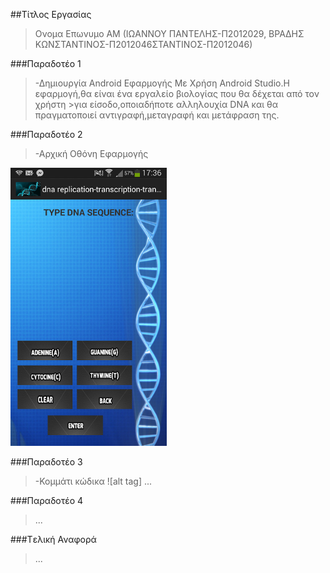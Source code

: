 ##Τίτλος Εργασίας
>Ονομα Επωνυμο ΑΜ (ΙΩΑΝΝΟΥ ΠΑΝΤΕΛΗΣ-Π2012029,
>ΒΡΑΔΗΣ ΚΩΝΣΤΑΝΤΙΝΟΣ-Π2012046ΣΤΑΝΤΙΝΟΣ-Π2012046)

###Παραδοτέο 1

>-Δημιουργία Android Εφαρμογής Με Χρήση Android Studio.Η εφαρμογή,θα είναι ένα εργαλείο βιολογίας που θα δέχεται από τον χρήστη >για είσοδο,οποιαδήποτε αλληλουχία DNA και θα πραγματοποιεί αντιγραφή,μεταγραφή και μετάφραση της.

###Παραδοτέο 2
>-Αρχική Οθόνη Εφαρμογής


![alt tag](https://raw.githubusercontent.com/PantelisIoannou/images/master/img.png)

###Παραδοτέο 3
>-Κομμάτι κώδικα
![alt tag]
>...

###Παραδοτέο 4

>...

###Tελική Αναφορά

>...
